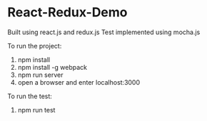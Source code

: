 # React-Redux-Demo
Built using react.js and redux.js
Test implemented using mocha.js

To run the project:
1. npm install
2. npm install -g webpack
3. npm run server
4. open a browser and enter localhost:3000


To run the test:
1. npm run test


